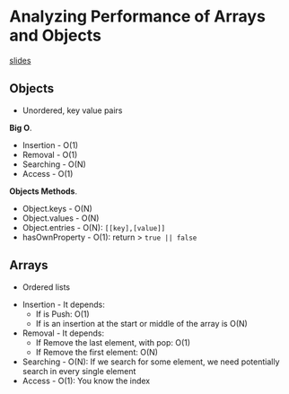 # Analyzing Performance of Arrays and Objects

[slides](https://cs.slides.com/colt_steele/built-in-data-structures-25)

## Objects

- Unordered, key value pairs 

**Big O**.

* Insertion - O(1)
* Removal - O(1)
* Searching - O(N)
* Access - O(1)

**Objects Methods**.

* Object.keys - O(N)
* Object.values - O(N)
* Object.entries - O(N): ```[[key],[value]]```
* hasOwnProperty - O(1): return > ```true || false```

## Arrays

- Ordered lists

* Insertion - It depends: 
  * If is Push: O(1)
  * If is an insertion at the start or middle of the array is O(N)
* Removal - It depends:
  * If Remove the last element, with pop: O(1)
  * If Remove the first element: O(N)
* Searching - O(N): If we search for some element, we need potentially search in every single element
* Access - O(1): You know the index





